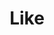 ---
title: Like
tags: ["like", "thumbs up", "approval", "favorable", "good", "positive", "accept"]
icon: like
svg: '<svg xmlns="http://www.w3.org/2000/svg" width="24" height="24" fill="none" viewBox="0 0 24 24" stroke-width="1.5" stroke-linecap="round" stroke-linejoin="round" stroke="currentColor"><path d="M14.54 10.105h5.533c2.546 0-.764 10.895-2.588 10.895H4.964A.956.956 0 0 1 4 20.053v-9.385c0-.347.193-.666.502-.832C6.564 8.73 8.983 7.824 10.18 5.707l1.28-2.266A.87.87 0 0 1 12.222 3c3.18 0 2.237 4.63 1.805 6.47a.52.52 0 0 0 .513.635"/></svg>'
---